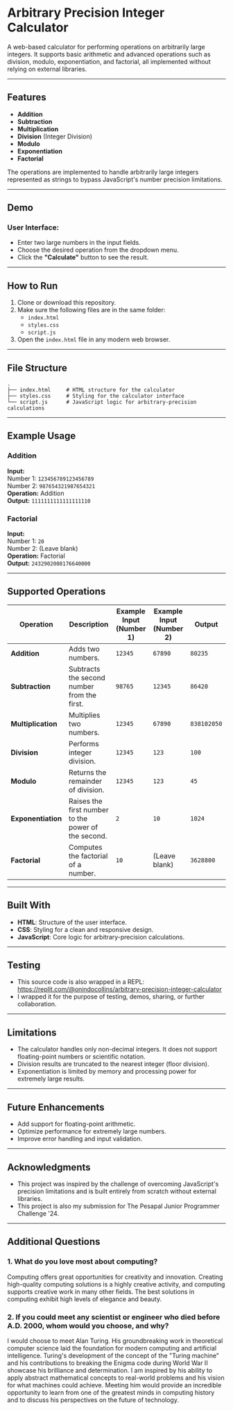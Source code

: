 # Arbitrary Precision Integer Calculator

A web-based calculator for performing operations on arbitrarily large integers. It supports basic arithmetic and advanced operations such as division, modulo, exponentiation, and factorial, all implemented without relying on external libraries.

---

## Features

- **Addition**  
- **Subtraction**  
- **Multiplication**  
- **Division** (Integer Division)  
- **Modulo**  
- **Exponentiation**  
- **Factorial**

The operations are implemented to handle arbitrarily large integers represented as strings to bypass JavaScript's number precision limitations.

---

## Demo

### User Interface:
- Enter two large numbers in the input fields.
- Choose the desired operation from the dropdown menu.
- Click the **"Calculate"** button to see the result.

---

## How to Run

1. Clone or download this repository.
2. Make sure the following files are in the same folder:
   - `index.html`
   - `styles.css`
   - `script.js`
3. Open the `index.html` file in any modern web browser.

---

## File Structure

```
.
├── index.html     # HTML structure for the calculator
├── styles.css     # Styling for the calculator interface
└── script.js      # JavaScript logic for arbitrary-precision calculations
```

---

## Example Usage

### Addition
**Input:**  
Number 1: `123456789123456789`  
Number 2: `987654321987654321`  
**Operation:** Addition  
**Output:** `1111111111111111110`

### Factorial
**Input:**  
Number 1: `20`  
Number 2: (Leave blank)  
**Operation:** Factorial  
**Output:** `2432902008176640000`

---

## Supported Operations

| Operation     | Description                              | Example Input (Number 1) | Example Input (Number 2) | Output                       |
|---------------|------------------------------------------|--------------------------|--------------------------|-----------------------------|
| **Addition**  | Adds two numbers.                       | `12345`                  | `67890`                  | `80235`                    |
| **Subtraction** | Subtracts the second number from the first. | `98765`                  | `12345`                  | `86420`                    |
| **Multiplication** | Multiplies two numbers.               | `12345`                  | `67890`                  | `838102050`                |
| **Division**  | Performs integer division.              | `12345`                  | `123`                    | `100`                      |
| **Modulo**    | Returns the remainder of division.      | `12345`                  | `123`                    | `45`                       |
| **Exponentiation** | Raises the first number to the power of the second. | `2`                      | `10`                     | `1024`                     |
| **Factorial** | Computes the factorial of a number.     | `10`                     | (Leave blank)            | `3628800`                  |

---

## Built With

- **HTML**: Structure of the user interface.
- **CSS**: Styling for a clean and responsive design.
- **JavaScript**: Core logic for arbitrary-precision calculations.

---
## Testing

- This source code is also wrapped in a REPL: https://replit.com/@onindocollins/arbitrary-precision-integer-calculator
- I wrapped it for the purpose of testing, demos, sharing, or further collaboration.

---

## Limitations

- The calculator handles only non-decimal integers. It does not support floating-point numbers or scientific notation.
- Division results are truncated to the nearest integer (floor division).
- Exponentiation is limited by memory and processing power for extremely large results.

---

## Future Enhancements

- Add support for floating-point arithmetic.
- Optimize performance for extremely large numbers.
- Improve error handling and input validation.

---


## Acknowledgments

- This project was inspired by the challenge of overcoming JavaScript's precision limitations and is built entirely from scratch without external libraries.
- This project is also my submission for The Pesapal Junior Programmer Challenge '24.

--- 

## Additional Questions

### 1. What do you love most about computing?

Computing offers great opportunities for creativity and innovation. Creating high-quality computing solutions is a highly creative activity, and computing supports creative work in many other fields. The best solutions in computing exhibit high levels of elegance and beauty.

### 2. If you could meet any scientist or engineer who died before A.D. 2000, whom would you choose, and why?

I would choose to meet Alan Turing. His groundbreaking work in theoretical computer science laid the foundation for modern computing and artificial intelligence. Turing's development of the concept of the "Turing machine" and his contributions to breaking the Enigma code during World War II showcase his brilliance and determination. I am inspired by his ability to apply abstract mathematical concepts to real-world problems and his vision for what machines could achieve. Meeting him would provide an incredible opportunity to learn from one of the greatest minds in computing history and to discuss his perspectives on the future of technology.

